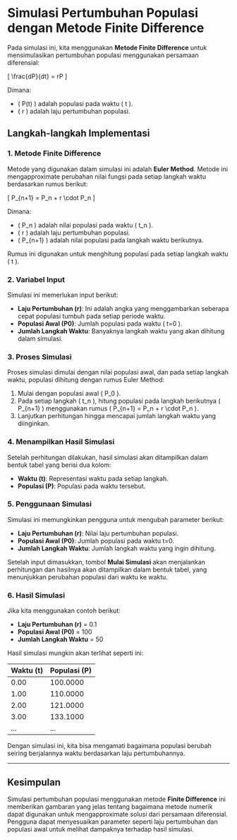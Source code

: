 # Simulasi Pertumbuhan Populasi dengan Metode Finite Difference

Pada simulasi ini, kita menggunakan **Metode Finite Difference** untuk mensimulasikan pertumbuhan populasi menggunakan persamaan diferensial:

\[
\frac{dP}{dt} = rP
\]

Dimana:
- \( P(t) \) adalah populasi pada waktu \( t \).
- \( r \) adalah laju pertumbuhan populasi.

## Langkah-langkah Implementasi

### 1. Metode Finite Difference

Metode yang digunakan dalam simulasi ini adalah **Euler Method**. Metode ini mengapproximate perubahan nilai fungsi pada setiap langkah waktu berdasarkan rumus berikut:

\[
P_{n+1} = P_n + r \cdot P_n
\]

Dimana:
- \( P_n \) adalah nilai populasi pada waktu \( t_n \).
- \( r \) adalah laju pertumbuhan populasi.
- \( P_{n+1} \) adalah nilai populasi pada langkah waktu berikutnya.

Rumus ini digunakan untuk menghitung populasi pada setiap langkah waktu \( t \).

### 2. Variabel Input
Simulasi ini memerlukan input berikut:
- **Laju Pertumbuhan (r)**: Ini adalah angka yang menggambarkan seberapa cepat populasi tumbuh pada setiap periode waktu.
- **Populasi Awal (P0)**: Jumlah populasi pada waktu \( t=0 \).
- **Jumlah Langkah Waktu**: Banyaknya langkah waktu yang akan dihitung dalam simulasi.

### 3. Proses Simulasi

Proses simulasi dimulai dengan nilai populasi awal, dan pada setiap langkah waktu, populasi dihitung dengan rumus Euler Method:

1. Mulai dengan populasi awal \( P_0 \).
2. Pada setiap langkah \( t_n \), hitung populasi pada langkah berikutnya \( P_{n+1} \) menggunakan rumus \( P_{n+1} = P_n + r \cdot P_n \).
3. Lanjutkan perhitungan hingga mencapai jumlah langkah waktu yang diinginkan.

### 4. Menampilkan Hasil Simulasi

Setelah perhitungan dilakukan, hasil simulasi akan ditampilkan dalam bentuk tabel yang berisi dua kolom:
- **Waktu (t)**: Representasi waktu pada setiap langkah.
- **Populasi (P)**: Populasi pada waktu tersebut.

### 5. Penggunaan Simulasi

Simulasi ini memungkinkan pengguna untuk mengubah parameter berikut:
- **Laju Pertumbuhan (r)**: Nilai laju pertumbuhan populasi.
- **Populasi Awal (P0)**: Jumlah populasi pada waktu t=0.
- **Jumlah Langkah Waktu**: Jumlah langkah waktu yang ingin dihitung.

Setelah input dimasukkan, tombol **Mulai Simulasi** akan menjalankan perhitungan dan hasilnya akan ditampilkan dalam bentuk tabel, yang menunjukkan perubahan populasi dari waktu ke waktu.

### 6. Hasil Simulasi

Jika kita menggunakan contoh berikut:
- **Laju Pertumbuhan (r)** = 0.1
- **Populasi Awal (P0)** = 100
- **Jumlah Langkah Waktu** = 50

Hasil simulasi mungkin akan terlihat seperti ini:

| Waktu (t) | Populasi (P) |
|-----------|--------------|
| 0.00      | 100.0000     |
| 1.00      | 110.0000     |
| 2.00      | 121.0000     |
| 3.00      | 133.1000     |
| ...       | ...          |

Dengan simulasi ini, kita bisa mengamati bagaimana populasi berubah seiring berjalannya waktu berdasarkan laju pertumbuhannya.

---

## Kesimpulan

Simulasi pertumbuhan populasi menggunakan metode **Finite Difference** ini memberikan gambaran yang jelas tentang bagaimana metode numerik dapat digunakan untuk mengapproximate solusi dari persamaan diferensial. Pengguna dapat menyesuaikan parameter seperti laju pertumbuhan dan populasi awal untuk melihat dampaknya terhadap hasil simulasi.